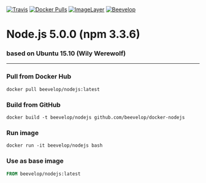 [![Travis](https://img.shields.io/travis/beevelop/docker-nodejs.svg?style=flat-square)](https://travis-ci.org/beevelop/docker-nodejs)
[![Docker Pulls](https://img.shields.io/docker/pulls/beevelop/nodejs.svg?style=flat-square)](https://links.beevelop.com/d-nodejs)
[![ImageLayer](https://badge.imagelayers.io/beevelop/nodejs:latest.svg)](https://imagelayers.io/?images=beevelop/nodejs:latest)
[![Beevelop](https://links.beevelop.com/honey-badge)](https://beevelop.com)

# Node.js 5.0.0 (npm 3.3.6)
### based on Ubuntu 15.10 (Wily Werewolf)
----
### Pull from Docker Hub
```
docker pull beevelop/nodejs:latest
```

### Build from GitHub
```
docker build -t beevelop/nodejs github.com/beevelop/docker-nodejs
```

### Run image
```
docker run -it beevelop/nodejs bash
```

### Use as base image
```Dockerfile
FROM beevelop/nodejs:latest
```
